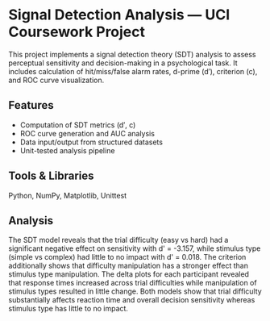 # Signal Detection Analysis — UCI Coursework Project

This project implements a signal detection theory (SDT) analysis to assess perceptual sensitivity and decision-making in a psychological task. It includes calculation of hit/miss/false alarm rates, d-prime (d′), criterion (c), and ROC curve visualization.

## Features
- Computation of SDT metrics (d′, c)
- ROC curve generation and AUC analysis
- Data input/output from structured datasets
- Unit-tested analysis pipeline

## Tools & Libraries
Python, NumPy, Matplotlib, Unittest

## Analysis
The SDT model reveals that the trial difficulty (easy vs hard) had a significant negative effect on sensitivity with d' = -3.157, while stimulus type (simple vs complex) had little to no impact with d' = 0.018. The criterion additionally shows that difficulty manipulation has a stronger effect than stimulus type manipulation. The delta plots for each participant revealed that response times increased across trial difficulties while manipulation of stimulus types resulted in little change. Both models show that trial difficulty substantially affects reaction time and overall decision sensitivity whereas stimulus type has little to no impact.
